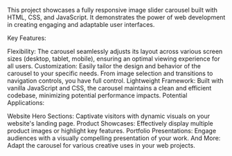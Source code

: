 This project showcases a fully responsive image slider carousel built with HTML, CSS, and JavaScript. It demonstrates the power of web development in creating engaging and adaptable user interfaces.

Key Features:

Flexibility: The carousel seamlessly adjusts its layout across various screen sizes (desktop, tablet, mobile), ensuring an optimal viewing experience for all users.
Customization: Easily tailor the design and behavior of the carousel to your specific needs. From image selection and transitions to navigation controls, you have full control.
Lightweight Framework: Built with vanilla JavaScript and CSS, the carousel maintains a clean and efficient codebase, minimizing potential performance impacts.
Potential Applications:

Website Hero Sections: Captivate visitors with dynamic visuals on your website's landing page.
Product Showcases: Effectively display multiple product images or highlight key features.
Portfolio Presentations: Engage audiences with a visually compelling presentation of your work.
And More: Adapt the carousel for various creative uses in your web projects.

